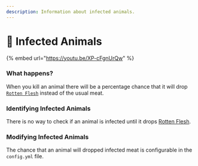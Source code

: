 ```yaml
---
description: Information about infected animals.
---
```


# 🐄 Infected Animals

{% embed url="https://youtu.be/XP-cFgnUrQw" %}

### What happens?

When you kill an animal there will be a percentage chance that it will drop [`Rotten Flesh`](../items/rotten-flesh.md) instead of the usual meat.

### Identifying Infected Animals

There is no way to check if an animal is infected until it drops [Rotten Flesh](../items/rotten-flesh.md).

### Modifying Infected Animals

The chance that an animal will dropped infected meat is configurable in the `config.yml` file.

